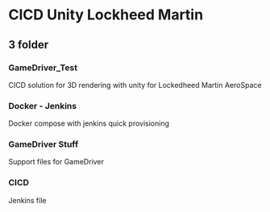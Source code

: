 # CICD Unity Lockheed Martin
## 3 folder

### GameDriver_Test
CICD solution for 3D rendering with unity for Lockedheed Martin AeroSpace

### Docker - Jenkins
Docker compose with jenkins quick provisioning

### GameDriver Stuff
Support files for GameDriver

### CICD
Jenkins file
